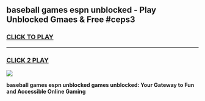 
## baseball games espn unblocked - Play Unblocked Gmaes & Free #ceps3
<h3>
<a href="https://premium.freeplayer.one?title=baseball_games_espn_unblocked&ref=01M">CLICK TO PLAY</a></h3>
<hr>

<h3>
<a href="https://premium.freeplayer.one?title=baseball_games_espn_unblocked&ref=01M">CLICK 2 PLAY</a>
  
</h3>

<a href="https://premium.freeplayer.one?title=baseball_games_espn_unblocked&ref=01M"><img src="https://clearcache.store/games.png"></a>


**baseball games espn unblocked games unblocked: Your Gateway to Fun and Accessible Online Gaming**
